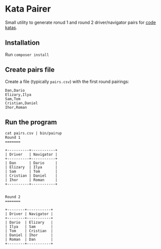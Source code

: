 Kata Pairer
===========

Small utility to generate ronud 1 and round 2 driver/navigator pairs for [code katas](https://github.com/gamontal/awesome-katas/blob/master/README.md#introduction).

## Installation

Run `composer install`

## Create pairs file

Create a file (typically `pairs.csv`) with the first round pairings:

```
Dan,Dario
Elizary,Ilya
Sam,Tom
Cristian,Daniel
Ihor,Roman
```

## Run the program

```
cat pairs.csv | bin/pairup
Round 1
=======

+----------+-----------+
| Driver   | Navigator |
+----------+-----------+
| Dan      | Dario     |
| Elizary  | Ilya      |
| Sam      | Tom       |
| Cristian | Daniel    |
| Ihor     | Roman     |
+----------+-----------+


Round 2
=======

+--------+-----------+
| Driver | Navigator |
+--------+-----------+
| Dario  | Elizary   |
| Ilya   | Sam       |
| Tom    | Cristian  |
| Daniel | Ihor      |
| Roman  | Dan       |
+--------+-----------+
```
